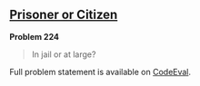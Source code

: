 [Prisoner or Citizen][ce]
-------------------------

**Problem 224**

> In jail or at large?

Full problem statement is available on [CodeEval][ce].

[ce]: https://www.codeeval.com/browse/224/
      "View problem statement on CodeEval"
